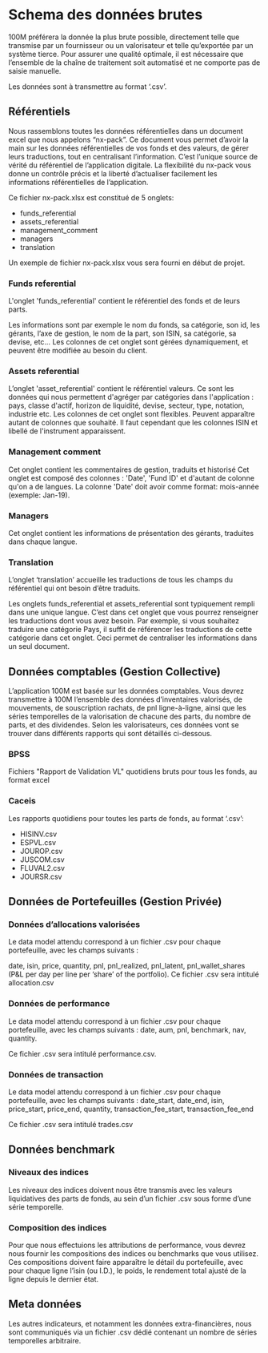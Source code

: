 # Schema des données brutes

100M préférera la donnée la plus brute possible, directement telle que transmise par un fournisseur ou un valorisateur et telle qu’exportée par un système tierce.
Pour assurer une qualité optimale, il est nécessaire que l’ensemble de la chaîne de traitement soit automatisé et ne comporte pas de saisie manuelle.

Les données sont à transmettre au format ‘.csv’.

## Référentiels

Nous rassemblons toutes les données référentielles dans un document excel que nous appelons “nx-pack”. Ce document vous permet d’avoir la main sur les données référentielles de vos fonds et des valeurs, de gérer leurs traductions, tout en centralisant l’information. C’est l’unique source de vérité du référentiel de l’application digitale. La flexibilité du nx-pack vous donne un contrôle précis et la liberté d’actualiser facilement les informations référentielles de l’application.

Ce fichier nx-pack.xlsx est constitué de 5 onglets:
- funds_referential
- assets_referential
- management_comment
- managers
- translation

Un exemple de fichier nx-pack.xlsx vous sera fourni en début de projet.

### Funds referential

L'onglet 'funds_referential' contient le référentiel des fonds et de leurs parts.

Les informations sont par exemple le nom du fonds, sa catégorie, son id, les gérants, l’axe de gestion, le nom de la part, son ISIN, sa catégorie, sa devise, etc…
Les colonnes de cet onglet sont gérées dynamiquement, et peuvent être modifiée au besoin du client.

### Assets referential


L’onglet 'asset_referential' contient le référentiel valeurs. Ce sont les données qui nous permettent d'agréger par catégories dans l'application : pays, classe d'actif, horizon de liquidité, devise, secteur, type, notation, industrie etc.
Les colonnes de cet onglet sont flexibles. Peuvent apparaître autant de colonnes que souhaité. Il faut cependant que les colonnes ISIN et libellé de l'instrument apparaissent.

### Management comment

Cet onglet contient les commentaires de gestion, traduits et historisé
Cet onglet est composé des colonnes : 'Date', 'Fund ID' et d'autant de colonne qu'on a de langues. La colonne 'Date' doit avoir comme format: mois-année (exemple: Jan-19).

### Managers

Cet onglet contient les informations de présentation des gérants, traduites dans chaque langue.

### Translation

L’onglet ‘translation’ accueille les traductions de tous les champs du référentiel qui ont besoin d’être traduits.

Les onglets funds_referential et assets_referential sont typiquement rempli dans une unique langue. C’est dans cet onglet que vous pourrez renseigner les traductions dont vous avez besoin.
Par exemple, si vous souhaitez traduire une catégorie Pays, il suffit de référencer les traductions de cette catégorie dans cet onglet. Ceci permet de centraliser les informations dans un seul document.


## Données comptables (Gestion Collective)
L’application 100M est basée sur les données comptables. Vous devrez transmettre à 100M l’ensemble des données d’inventaires valorisés, de mouvements, de souscription rachats, de pnl ligne-à-ligne, ainsi que les séries temporelles de la valorisation de chacune des parts, du nombre de parts, et des dividendes. Selon les valorisateurs, ces données vont se trouver dans différents rapports qui sont détaillés ci-dessous.

### BPSS
Fichiers "Rapport de Validation VL" quotidiens bruts pour tous les fonds, au format excel
### Caceis
Les rapports quotidiens pour toutes les parts de fonds, au format ‘.csv’:
- HISINV.csv
- ESPVL.csv
- JOUROP.csv
- JUSCOM.csv
- FLUVAL2.csv
- JOURSR.csv

## Données de Portefeuilles (Gestion Privée)

### Données d’allocations valorisées
Le data model attendu correspond à un fichier .csv pour chaque portefeuille, avec les champs suivants :

date, isin, price, quantity, pnl, pnl_realized, pnl_latent, pnl_wallet_shares (P&L per day per line per ‘share’ of the portfolio).
Ce fichier .csv sera intitulé allocation.csv

### Données de performance
Le data model attendu correspond à un fichier .csv pour chaque portefeuille, avec les champs suivants : date, aum, pnl, benchmark, nav, quantity.

Ce fichier .csv sera intitulé performance.csv.

### Données de transaction
Le data model attendu correspond à un fichier .csv pour chaque portefeuille, avec les champs suivants : date_start, date_end, isin, price_start, price_end, quantity, transaction_fee_start, transaction_fee_end

Ce fichier .csv sera intitulé trades.csv

## Données benchmark

### Niveaux des indices
Les niveaux des indices doivent nous être transmis avec les valeurs liquidatives des parts de fonds, au sein d’un fichier .csv sous forme d’une série temporelle.

### Composition des indices
Pour que nous effectuions les attributions de performance, vous devrez nous fournir les compositions des indices ou benchmarks que vous utilisez. Ces compositions doivent faire apparaître le détail du portefeuille, avec pour chaque ligne l’isin (ou I.D.), le poids, le rendement total ajusté de la ligne depuis le dernier état.

## Meta données
Les autres indicateurs, et notamment les données extra-financières, nous sont communiqués via un fichier .csv dédié contenant un nombre de séries temporelles arbitraire.
